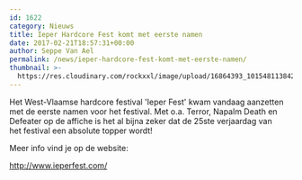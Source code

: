 ```yaml
---
id: 1622
category: Nieuws
title: Ieper Hardcore Fest komt met eerste namen
date: 2017-02-21T18:57:31+00:00
author: Seppe Van Ael
permalink: /news/ieper-hardcore-fest-komt-met-eerste-namen/
thumbnail: >-
  https://res.cloudinary.com/rockxxl/image/upload/16864393_10154811384240255_5735679029478348189_n.jpg
---
```

Het West-Vlaamse hardcore festival 'Ieper Fest' kwam vandaag aanzetten met de eerste namen voor het festival. Met o.a. Terror, Napalm Death en Defeater op de affiche is het al bijna zeker dat de 25ste verjaardag van het festival een absolute topper wordt!

Meer info vind je op de website:

http://www.ieperfest.com/